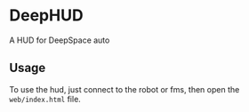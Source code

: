 # DeepHUD
A HUD for DeepSpace auto

## Usage
To use the hud, just connect to the robot or fms, then open the `web/index.html` file.